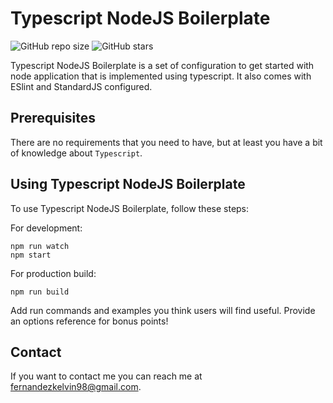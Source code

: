 # Typescript NodeJS Boilerplate

![GitHub repo size](https://img.shields.io/github/repo-size/klvfn/typescript-nodejs-boilerplate)
![GitHub stars](https://img.shields.io/github/stars/klvfn/typescript-nodejs-boilerplate?style=social)

Typescript NodeJS Boilerplate is a set of configuration to get started with node application that is implemented using typescript. It also comes with ESlint and StandardJS configured.

## Prerequisites

There are no requirements that you need to have, but at least you have a bit of knowledge about `Typescript`.

## Using Typescript NodeJS Boilerplate

To use Typescript NodeJS Boilerplate, follow these steps:

For development:
```
npm run watch
npm start
```

For production build:
```
npm run build
```

Add run commands and examples you think users will find useful. Provide an options reference for bonus points!


## Contact

If you want to contact me you can reach me at <fernandezkelvin98@gmail.com>.
